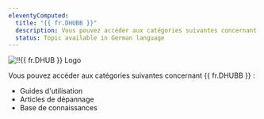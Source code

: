 ```yaml
---
eleventyComputed:
  title: "{{ fr.DHUBB }}"
  description: Vous pouvez accéder aux catégories suivantes concernant {{ fr.DHUBB }} ':' Guides d'utilisation, Articles de dépannage et Base de connaissances
  status: Topic available in German language
---
```

![!!{{ fr.DHUB }} Logo](https://cdnweb.devolutions.net/images/projects/devolutions-hub-business/devolutions-hub-business-color-shadow.svg)

Vous pouvez accéder aux catégories suivantes concernant {{ fr.DHUBB }} :

* Guides d'utilisation
* Articles de dépannage
* Base de connaissances
